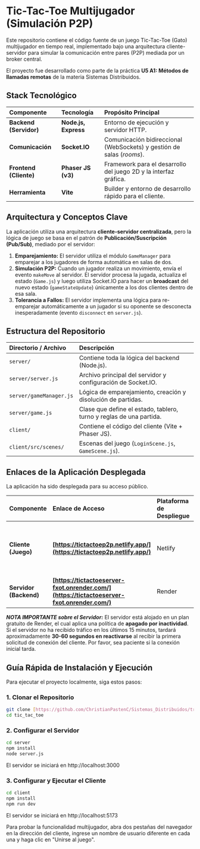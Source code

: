 # Tic-Tac-Toe Multijugador (Simulación P2P)

Este repositorio contiene el código fuente de un juego Tic-Tac-Toe (Gato) multijugador en tiempo real, implementado bajo una arquitectura cliente-servidor para simular la comunicación entre pares (P2P) mediada por un broker central.

El proyecto fue desarrollado como parte de la práctica **U5 A1: Métodos de llamadas remotas** de la materia Sistemas Distribuidos.

## Stack Tecnológico

| Componente | Tecnología | Propósito Principal |
| :--- | :--- | :--- |
| **Backend (Servidor)** | **Node.js, Express** | Entorno de ejecución y servidor HTTP. |
| **Comunicación** | **Socket.IO** | Comunicación bidireccional (WebSockets) y gestión de salas (*rooms*). |
| **Frontend (Cliente)** | **Phaser JS (v3)** | Framework para el desarrollo del juego 2D y la interfaz gráfica. |
| **Herramienta** | **Vite** | Builder y entorno de desarrollo rápido para el cliente. |

## Arquitectura y Conceptos Clave

La aplicación utiliza una arquitectura **cliente-servidor centralizada**, pero la lógica de juego se basa en el patrón de **Publicación/Suscripción (Pub/Sub)**, mediado por el servidor:

1.  **Emparejamiento:** El servidor utiliza el módulo `GameManager` para emparejar a los jugadores de forma automática en salas de dos.
2.  **Simulación P2P:** Cuando un jugador realiza un movimiento, envía el evento `makeMove` al servidor. El servidor procesa la jugada, actualiza el estado (`Game.js`) y luego utiliza Socket.IO para hacer un **broadcast** del nuevo estado (`gameStateUpdate`) únicamente a los dos clientes dentro de esa sala.
3.  **Tolerancia a Fallos:** El servidor implementa una lógica para re-emparejar automáticamente a un jugador si su oponente se desconecta inesperadamente (evento `disconnect` en `server.js`).

## Estructura del Repositorio

| Directorio / Archivo | Descripción |
| :--- | :--- |
| `server/` | Contiene toda la lógica del backend (Node.js). |
| `server/server.js` | Archivo principal del servidor y configuración de Socket.IO. |
| `server/gameManager.js` | Lógica de emparejamiento, creación y disolución de partidas. |
| `server/game.js` | Clase que define el estado, tablero, turno y reglas de una partida. |
| `client/` | Contiene el código del cliente (Vite + Phaser JS). |
| `client/src/scenes/` | Escenas del juego (`LoginScene.js`, `GameScene.js`). |

## Enlaces de la Aplicación Desplegada

La aplicación ha sido desplegada para su acceso público.

| Componente | Enlace de Acceso | Plataforma de Despliegue | Observaciones |
| :--- | :--- | :--- | :--- |
| **Cliente (Juego)** | **[https://tictactoep2p.netlify.app/](https://tictactoep2p.netlify.app/)** | Netlify | Interfaz de juego. Requiere que dos instancias se conecten para iniciar la partida. |
| **Servidor (Backend)** | **[https://tictactoeserver-fxot.onrender.com/](https://tictactoeserver-fxot.onrender.com/)** | Render | Servidor de WebSockets. |

***NOTA IMPORTANTE sobre el Servidor:***
El servidor está alojado en un plan gratuito de Render, el cual aplica una política de **apagado por inactividad**. Si el servidor no ha recibido tráfico en los últimos 15 minutos, tardará aproximadamente **30-60 segundos en reactivarse** al recibir la primera solicitud de conexión del cliente. Por favor, sea paciente si la conexión inicial tarda.

## Guía Rápida de Instalación y Ejecución

Para ejecutar el proyecto localmente, siga estos pasos:

### 1. Clonar el Repositorio

```bash
git clone [https://github.com/ChristianPastenC/Sistemas_Distribuidos/tree/main/tic_tac_toe](https://github.com/ChristianPastenC/Sistemas_Distribuidos/tree/main/tic_tac_toe)
cd tic_tac_toe
```

### 2. Configurar el Servidor

```bash
cd server
npm install
node server.js
```
El servidor se iniciará en http://localhost:3000


### 3. Configurar y Ejecutar el Cliente

```bash
cd client
npm install
npm run dev
```
El servidor se iniciará en http://localhost:5173

Para probar la funcionalidad multijugador, abra dos pestañas del navegador en la dirección del cliente, ingrese un nombre de usuario diferente en cada una y haga clic en "Unirse al juego".

